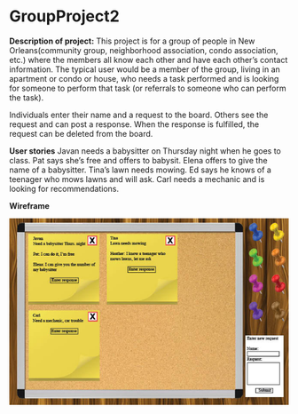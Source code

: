 # GroupProject2

**Description of project:**
This project is for a group of people in New Orleans(community group, neighborhood association, condo association, etc.) where the members all know each other and have each other’s contact information. The typical user would be a member of the group, living in an apartment or condo or house, who needs a task performed and is looking for someone to perform that task (or referrals to someone who can perform the task).

Individuals enter their name and a request to the board. Others see the request and can post a response. When the response is fulfilled, the request can be deleted from the board.

**User stories**
Javan needs a babysitter on Thursday night when he goes to class. 
Pat says she’s free and offers to babysit. 
Elena offers to give the name of a babysitter.
Tina’s lawn needs mowing. 
Ed says he knows of a teenager who mows lawns and will ask.
Carl needs a mechanic and is looking for recommendations.

**Wireframe**

![alt text](https://github.com/Rikkihon/GroupProject2/blob/master/project2-wireframe.jpg "Sticky Note Board")
